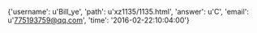 {'username': u'Bill_ye', 'path': u'xz1135/1135.html', 'answer': u'C', 'email': u'775193759@qq.com', 'time': '2016-02-22:10:04:00'}